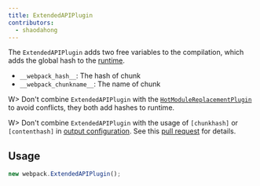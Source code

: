 ```yaml
---
title: ExtendedAPIPlugin
contributors:
  - shaodahong
---
```


The `ExtendedAPIPlugin` adds two free variables to the compilation, which adds the global hash to the [runtime](/concepts/manifest/#runtime).


- `__webpack_hash__`: The hash of chunk
- `__webpack_chunkname__`: The name of chunk

W> Don't combine `ExtendedAPIPlugin` with the [`HotModuleReplacementPlugin`](/plugins/hot-module-replacement-plugin) to avoid conflicts, they both add hashes to runtime.


W> Don't combine `ExtendedAPIPlugin` with the usage of `[chunkhash]` or `[contenthash]` in [output configuration](/configuration/output/#outputfilename). See this [pull request](https://github.com/webpack/webpack/pull/7987#pullrequestreview-153760830) for details.


## Usage

```javascript
new webpack.ExtendedAPIPlugin();
```
